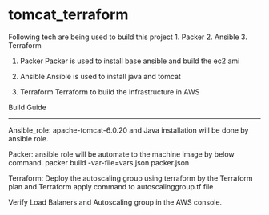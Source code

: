 # tomcat_terraform


Following tech are being used to build this project
    1. Packer
    2. Ansible
    3. Terraform

1. Packer
Packer is used to install base ansible and build the ec2 ami

2. Ansible
Ansible is used to install java and tomcat

3. Terraform
Terraform to build the Infrastructure in AWS

Build Guide
************

Ansible_role: apache-tomcat-6.0.20 and Java installation will be done by 
             ansible role.

Packer: ansible role will be automate to the machine image by below command.
packer build -var-file=vars.json packer.json

Terraform: Deploy the autoscaling group using terraform by the Terraform plan and Terraform apply command to autoscalinggroup.tf file

Verify Load Balaners and Autoscaling group in the AWS console.
